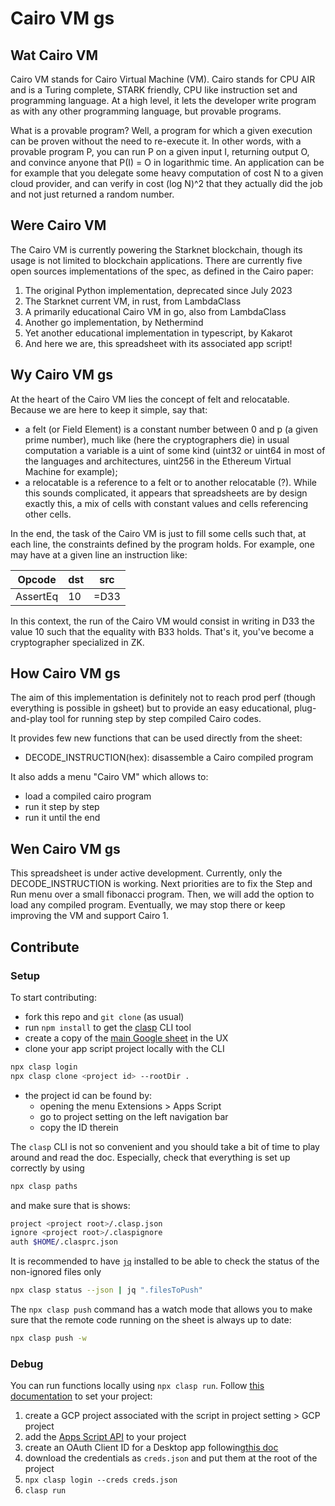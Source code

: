 # Cairo VM gs

## Wat Cairo VM

Cairo VM stands for Cairo Virtual Machine (VM). Cairo stands for CPU AIR and is
a Turing complete, STARK friendly, CPU like instruction set and programming
language. At a high level, it lets the developer write program as with any other
programming language, but provable programs.

What is a provable program? Well, a program for which a given execution can be
proven without the need to re-execute it. In other words, with a provable
program P, you can run P on a given input I, returning output O, and convince
anyone that P(I) = O in logarithmic time. An application can be for example that
you delegate some heavy computation of cost N to a given cloud provider, and can
verify in cost (log N)^2 that they actually did the job and not just returned a
random number.

## Were Cairo VM

The Cairo VM is currently powering the Starknet blockchain, though its usage is
not limited to blockchain applications. There are currently five open sources
implementations of the spec, as defined in the Cairo paper:

1. The original Python implementation, deprecated since July 2023
2. The Starknet current VM, in rust, from LambdaClass
3. A primarily educational Cairo VM in go, also from LambdaClass
4. Another go implementation, by Nethermind
5. Yet another educational implementation in typescript, by Kakarot
6. And here we are, this spreadsheet with its associated app script!

## Wy Cairo VM gs

At the heart of the Cairo VM lies the concept of felt and relocatable. Because
we are here to keep it simple, say that:

- a felt (or Field Element) is a constant number between 0 and p (a given prime
  number), much like (here the cryptographers die) in usual computation a
  variable is a uint of some kind (uint32 or uint64 in most of the languages and
  architectures, uint256 in the Ethereum Virtual Machine for example);
- a relocatable is a reference to a felt or to another relocatable (?). While
  this sounds complicated, it appears that spreadsheets are by design exactly
  this, a mix of cells with constant values and cells referencing other cells.

In the end, the task of the Cairo VM is just to fill some cells such that, at
each line, the constraints defined by the program holds. For example, one may
have at a given line an instruction like:

| Opcode   | dst | src  |
| -------- | --- | ---- |
| AssertEq | 10  | =D33 |

In this context, the run of the Cairo VM would consist in writing in D33 the
value 10 such that the equality with B33 holds. That's it, you've become a
cryptographer specialized in ZK.

## How Cairo VM gs

The aim of this implementation is definitely not to reach prod perf (though
everything is possible in gsheet) but to provide an easy educational,
plug-and-play tool for running step by step compiled Cairo codes.

It provides few new functions that can be used directly from the sheet:

- DECODE_INSTRUCTION(hex): disassemble a Cairo compiled program

It also adds a menu "Cairo VM" which allows to:

- load a compiled cairo program
- run it step by step
- run it until the end

## Wen Cairo VM gs

This spreadsheet is under active development. Currently, only the
DECODE_INSTRUCTION is working. Next priorities are to fix the Step and Run menu
over a small fibonacci program. Then, we will add the option to load any
compiled program. Eventually, we may stop there or keep improving the VM and
support Cairo 1.

## Contribute

### Setup

To start contributing:

- fork this repo and `git clone` (as usual)
- run `npm install` to get the
  [clasp](https://developers.google.com/apps-script/guides/clasp) CLI tool
- create a copy of the [main Google sheet](https://cairovm.gs) in the UX
- clone your app script project locally with the CLI

```bash
npx clasp login
npx clasp clone <project id> --rootDir .
```

- the project id can be found by:
  - opening the menu Extensions > Apps Script
  - go to project setting on the left navigation bar
  - copy the ID therein

The `clasp` CLI is not so convenient and you should take a bit of time to play
around and read the doc. Especially, check that everything is set up correctly
by using

```bash
npx clasp paths
```

and make sure that is shows:

```bash
project <project root>/.clasp.json
ignore <project root>/.claspignore
auth $HOME/.clasprc.json
```

It is recommended to have [`jq`](https://jqlang.github.io/jq/download/)
installed to be able to check the status of the non-ignored files only

```bash
npx clasp status --json | jq ".filesToPush"
```

The `npx clasp push` command has a watch mode that allows you to make sure that
the remote code running on the sheet is always up to date:

```bash
npx clasp push -w
```

### Debug

You can run functions locally using `npx clasp run`. Follow
[this documentation](https://github.com/google/clasp/blob/master/docs/run.md) to
set your project:

1. create a GCP project associated with the script in project setting > GCP
   project
1. add the
   [Apps Script API](https://console.cloud.google.com/marketplace/product/google/script.googleapis.com?q=search)
   to your project
1. create an OAuth Client ID for a Desktop app
   following[this doc](https://developers.google.com/workspace/guides/create-credentials#oauth-client-id)
1. download the credentials as `creds.json` and put them at the root of the
   project
1. `npx clasp login --creds creds.json`
1. `clasp run`
